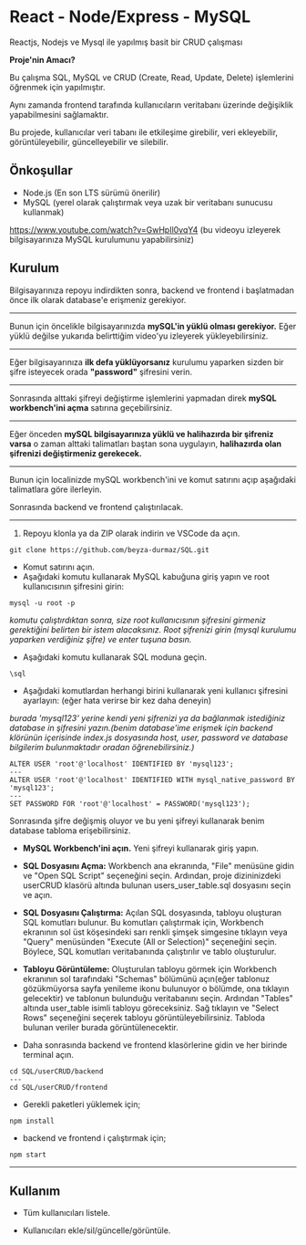 # React - Node/Express - MySQL
Reactjs, Nodejs ve Mysql ile yapılmış basit bir CRUD çalışması

**Proje'nin Amacı?** 

Bu çalışma SQL, MySQL ve CRUD (Create, Read, Update, Delete) işlemlerini öğrenmek için yapılmıştır.

Aynı zamanda frontend tarafında kullanıcıların veritabanı üzerinde değişiklik yapabilmesini sağlamaktır.

Bu projede, kullanıcılar veri tabanı ile etkileşime girebilir, veri ekleyebilir, görüntüleyebilir, güncelleyebilir ve silebilir.

## Önkoşullar
* Node.js (En son LTS sürümü önerilir)
* MySQL (yerel olarak çalıştırmak veya uzak bir veritabanı sunucusu kullanmak)

https://www.youtube.com/watch?v=GwHpIl0vqY4
(bu videoyu izleyerek bilgisayarınıza MySQL kurulumunu yapabilirsiniz)

## Kurulum

Bilgisayarınıza repoyu indirdikten sonra,
backend ve frontend i başlatmadan önce ilk olarak database'e erişmeniz gerekiyor.

---
Bunun için öncelikle bilgisayarınızda __mySQL'in yüklü olması gerekiyor.__ Eğer yüklü değilse yukarıda belirttiğim video'yu izleyerek yükleyebilirsiniz.

---

Eğer bilgisayarınıza __ilk defa yüklüyorsanız__ kurulumu yaparken sizden bir şifre isteyecek orada __"password"__ şifresini verin. 

---

Sonrasında alttaki şifreyi değiştirme işlemlerini yapmadan direk __mySQL workbench'ini açma__ satırına geçebilirsiniz.

---

Eğer önceden __mySQL bilgisayarınıza yüklü ve halihazırda bir şifreniz varsa__ o zaman alttaki talimatları baştan sona uygulayın, __halihazırda olan şifrenizi değiştirmeniz gerekecek.__

---

Bunun için localinizde mySQL workbench'ini ve komut satırını açıp aşağıdaki talimatlara göre ilerleyin.

Sonrasında backend ve frontend çalıştırılacak.

---

1. Repoyu klonla ya da ZIP olarak indirin ve VSCode da açın.
```
git clone https://github.com/beyza-durmaz/SQL.git
```

* Komut satırını açın.
* Aşağıdaki komutu kullanarak MySQL kabuğuna giriş yapın ve root kullanıcısının şifresini girin:
```
mysql -u root -p
```
*komutu çalıştırdıktan sonra, size root kullanıcısının şifresini girmeniz gerektiğini belirten bir istem alacaksınız. Root şifrenizi girin (mysql kurulumu yaparken verdiğiniz şifre) ve enter tuşuna basın.*
* Aşağıdaki komutu kullanarak SQL moduna geçin.
```
\sql
```
* Aşağıdaki komutlardan herhangi birini kullanarak yeni kullanıcı şifresini ayarlayın:
(eğer hata verirse bir kez daha deneyin)

*burada 'mysql123' yerine kendi yeni şifrenizi ya da bağlanmak istediğiniz database in şifresini yazın.(benim database'ime erişmek için backend klörünün içerisinde index.js dosyasında host, user, password ve database bilgilerim bulunmaktadır oradan öğrenebilirsiniz.)*
```
ALTER USER 'root'@'localhost' IDENTIFIED BY 'mysql123';
---
ALTER USER 'root'@'localhost' IDENTIFIED WITH mysql_native_password BY 'mysql123';
---
SET PASSWORD FOR 'root'@'localhost' = PASSWORD('mysql123');
```

Sonrasında şifre değişmiş oluyor ve bu yeni şifreyi kullanarak benim database tabloma erişebilirsiniz.


* __MySQL Workbench'ini açın.__
Yeni şifreyi kullanarak giriş yapın.
* __SQL Dosyasını Açma:__
Workbench ana ekranında, "File" menüsüne gidin ve "Open SQL Script" seçeneğini seçin. Ardından, proje dizininizdeki userCRUD klasörü altında bulunan users_user_table.sql dosyasını seçin ve açın.
* __SQL Dosyasını Çalıştırma:__
Açılan SQL dosyasında, tabloyu oluşturan SQL komutları bulunur. Bu komutları çalıştırmak için, Workbench ekranının sol üst köşesindeki sarı renkli şimşek simgesine tıklayın veya "Query" menüsünden "Execute (All or Selection)" seçeneğini seçin. Böylece, SQL komutları veritabanında çalıştırılır ve tablo oluşturulur.
* __Tabloyu Görüntüleme:__
Oluşturulan tabloyu görmek için Workbench ekranının sol tarafındaki "Schemas" bölümünü açın(eğer tablonuz gözükmüyorsa sayfa yenileme ikonu bulunuyor o bölümde, ona tıklayın gelecektir) ve tablonun bulunduğu veritabanını seçin. Ardından "Tables" altında user_table isimli tabloyu göreceksiniz. Sağ tıklayın ve "Select Rows" seçeneğini seçerek tabloyu görüntüleyebilirsiniz. Tabloda bulunan veriler burada görüntülenecektir.

* Daha sonrasında backend ve frontend klasörlerine gidin ve her birinde terminal açın.
```
cd SQL/userCRUD/backend
---
cd SQL/userCRUD/frontend
```

* Gerekli paketleri yüklemek için;
```
npm install
```
* backend ve frontend i çalıştırmak için;
```
npm start
```

---

## Kullanım

* Tüm kullanıcıları listele.

* Kullanıcıları ekle/sil/güncelle/görüntüle.

